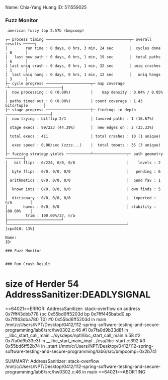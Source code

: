 
Name: Chia-Yang Huang
ID: 511559025

### Fuzz Monitor
```
 american fuzzy lop 2.57b (bmpcomp)

┌─ process timing ─────────────────────────────────────┬─ overall results ─────┐
│        run time : 0 days, 0 hrs, 3 min, 24 sec       │  cycles done : 0      │
│   last new path : 0 days, 0 hrs, 1 min, 19 sec       │  total paths : 6      │
│ last uniq crash : 0 days, 0 hrs, 1 min, 32 sec       │ uniq crashes : 1      │
│  last uniq hang : 0 days, 0 hrs, 1 min, 12 sec       │   uniq hangs : 3      │
├─ cycle progress ────────────────────┬─ map coverage ─┴───────────────────────┤
│  now processing : 0 (0.00%)         │    map density : 0.04% / 0.05%         │
│ paths timed out : 0 (0.00%)         │ count coverage : 1.43 bits/tuple       │
├─ stage progress ────────────────────┼─ findings in depth ────────────────────┤
│  now trying : bitflip 2/1           │ favored paths : 1 (16.67%)             │
│ stage execs : 99/223 (44.39%)       │  new edges on : 2 (33.33%)             │
│ total execs : 411                   │ total crashes : 10 (1 unique)          │
│  exec speed : 0.00/sec (zzzz...)    │  total tmouts : 35 (3 unique)          │
├─ fuzzing strategy yields ───────────┴───────────────┬─ path geometry ────────┤
│   bit flips : 6/224, 0/0, 0/0                       │    levels : 2          │
│  byte flips : 0/0, 0/0, 0/0                         │   pending : 6          │
│ arithmetics : 0/0, 0/0, 0/0                         │  pend fav : 1          │
│  known ints : 0/0, 0/0, 0/0                         │ own finds : 5          │
│  dictionary : 0/0, 0/0, 0/0                         │  imported : n/a        │
│       havoc : 0/0, 0/0                              │ stability : 100.00%    │
│        trim : 100.00%/37, n/a                       ├────────────────────────┘
└─────────────────────────────────────────────────────┘          [cpu010: 13%]

Name: 
ID: 

### Fuzz Monitor
```

```

### Run Crash Result
```

size of Herder 54
AddressSanitizer:DEADLYSIGNAL
=================================================================
==64021==ERROR: AddressSanitizer: stack-overflow on address 0x7fff43dbb778 (pc 0x55bd6ff5203d bp 0x7fff445babd0 sp 0x7fff43dba780 T0)
    #0 0x55bd6ff5203d in main /mnt/c/Users/NPT/Desktop/0412/112-spring-software-testing-and-secure-programming/lab6/src/hw0302.c:46
    #1 0x7fa0d9b33d8f in __libc_start_call_main ../sysdeps/nptl/libc_start_call_main.h:58
    #2 0x7fa0d9b33e3f in __libc_start_main_impl ../csu/libc-start.c:392
    #3 0x55bd6ff52b74 in _start (/mnt/c/Users/NPT/Desktop/0412/112-spring-software-testing-and-secure-programming/lab6/src/bmpcomp+0x2b74)

SUMMARY: AddressSanitizer: stack-overflow /mnt/c/Users/NPT/Desktop/0412/112-spring-software-testing-and-secure-programming/lab6/src/hw0302.c:46 in main
==64021==ABORTING


```
